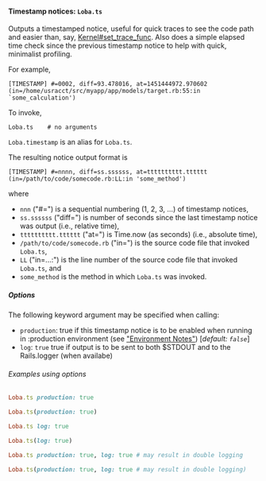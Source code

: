 #### Timestamp notices:  `Loba.ts`
Outputs a timestamped notice, useful for quick traces to see the code path and easier than, say, [Kernel#set_trace_func](http://ruby-doc.org/core-2.2.3/Kernel.html#method-i-set_trace_func).
Also does a simple elapsed time check since the previous timestamp notice to help with quick, minimalist profiling.

For example,

```
[TIMESTAMP] #=0002, diff=93.478016, at=1451444972.970602    (in=/home/usracct/src/myapp/app/models/target.rb:55:in `some_calculation')
```

To invoke,

```
Loba.ts    # no arguments
```

`Loba.timestamp` is an alias for `Loba.ts`.

The resulting notice output format is

```
[TIMESTAMP] #=nnnn, diff=ss.ssssss, at=tttttttttt.tttttt    (in=/path/to/code/somecode.rb:LL:in 'some_method')
```

where
*   `nnn` ("#=") is a sequential numbering (1, 2, 3, ...) of timestamp notices,
*   `ss.ssssss` ("diff=") is number of seconds since the last timestamp notice was output (i.e., relative time),
*   `tttttttttt.tttttt` ("at=") is Time.now (as seconds) (i.e., absolute time),
*   `/path/to/code/somecode.rb` ("in=") is the source code file that invoked `Loba.ts`,
*   `LL` ("in=...:") is the line number of the source code file that invoked `Loba.ts`, and
*   `some_method` is the method in which `Loba.ts` was invoked.


##### Options

The following keyword argument may be specified when calling:
*   `production`: true if this timestamp notice is to be enabled when running in :production environment (see ["Environment Notes"](README.md#environment-notes)) \[_default: `false`_\]
*   `log`: `true` true if output is to be sent to both $STDOUT and to the Rails.logger (when availabe)

###### Examples using options
```ruby
Loba.ts production: true
```
```ruby
Loba.ts(production: true)
```
```ruby
Loba.ts log: true
```
```ruby
Loba.ts(log: true)
```
```ruby
Loba.ts production: true, log: true # may result in double logging
```
```ruby
Loba.ts(production: true, log: true # may result in double logging)
```
